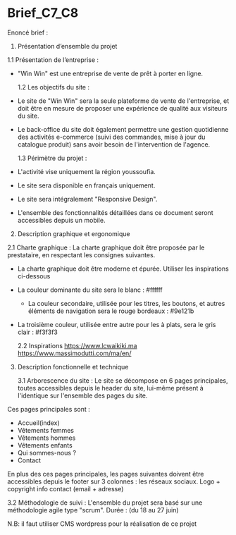 # Brief_C7_C8

Enoncé brief :

1. Présentation d’ensemble du projet

1.1 Présentation de l’entreprise :

- "Win Win" est une entreprise de vente de prêt à porter en ligne.

  1.2 Les objectifs du site :

- Le site de "Win Win" sera la seule plateforme de vente de l'entreprise, et doit être en mesure de proposer une expérience de qualité aux visiteurs du site.
- Le back-office du site doit également permettre une gestion quotidienne des activités e-commerce (suivi des commandes, mise à jour du catalogue produit) sans avoir besoin de l'intervention de l'agence.

  1.3 Périmètre du projet :

- L'activité vise uniquement la région youssoufia.
- Le site sera disponible en français uniquement.
- Le site sera intégralement "Responsive Design".
- L'ensemble des fonctionnalités détaillées dans ce document seront accessibles depuis un mobile.

2. Description graphique et ergonomique

2.1 Charte graphique :
La charte graphique doit être proposée par le prestataire, en respectant les consignes suivantes.

- La charte graphique doit être moderne et épurée. Utiliser les inspirations ci-dessous
- La couleur dominante du site sera le blanc : #ffffff
  - La couleur secondaire, utilisée pour les titres, les boutons, et autres éléments de navigation sera le rouge bordeaux : #9e121b
- La troisième couleur, utilisée entre autre pour les à plats, sera le gris clair : #f3f3f3

  2.2 Inspirations
  https://www.lcwaikiki.ma
  https://www.massimodutti.com/ma/en/

3. Description fonctionnelle et technique

   3.1 Arborescence du site :
   Le site se décompose en 6 pages principales, toutes accessibles depuis le header du site, lui-même présent à l'identique sur l'ensemble des pages du site.

Ces pages principales sont :

- Accueil(index)
- Vêtements femmes
- Vêtements hommes
- Vêtements enfants
- Qui sommes-nous ?
- Contact

En plus des ces pages principales, les pages suivantes doivent être accessibles depuis le footer sur 3 colonnes :
les réseaux sociaux.
Logo + copyright
info contact (email + adresse)

3.2 Méthodologie de suivi :
L'ensemble du projet sera basé sur une méthodologie agile type "scrum".
Durée : (du 18 au 27 juin)

N.B: il faut utiliser CMS wordpress pour la réalisation de ce projet

